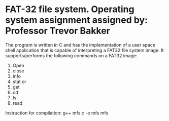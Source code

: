 # FAT-32 file system. Operating system assignment assigned by: Professor Trevor Bakker

The program is written in C and has the implementation of a user space shell application that is capable of interpreting a FAT32 file system image. 
It supports/performs the following commands on a FAT32 image:
1. Open <filename>
2. close
3. info
4. stat <filename> or <directory name>
5. get <filename>
6. cd <directory>
7. ls
8. read <filename> <position> <number of bytes>
 
 Instruction for compilation: g++ mfs.c -o mfs
                              mfs
 
 
